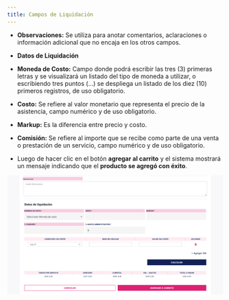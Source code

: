 ```yaml
---
title: Campos de Liquidación
---
```


- **Observaciones:** Se utiliza para anotar comentarios, aclaraciones o información adicional que no encaja en los otros campos.  

- **Datos de Liquidación**

- **Moneda de Costo:** Campo donde podrá escribir las tres (3) primeras letras y se visualizará un listado del tipo de moneda a utilizar, o escribiendo tres puntos (…) se despliega un listado de los diez (10) primeros registros, de uso obligatorio.  

- **Costo:** Se refiere al valor monetario que representa el precio de la asistencia, campo numérico y de uso obligatorio.  

- **Markup:** Es la diferencia entre precio y costo.  

- **Comisión:** Se refiere al importe que se recibe como parte de una venta o prestación de un servicio, campo numérico y de uso obligatorio.  

- Luego de hacer clic en el botón **agregar al carrito** y el sistema mostrará un mensaje indicando que el **producto se agregó con éxito**.

![Campos de Liquidación](../../../static/img/reservas-online/eventuales/campos-liquidacion.png)
